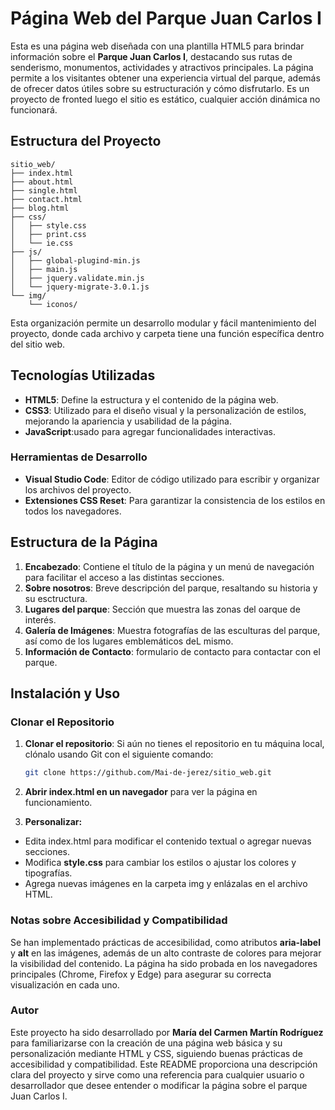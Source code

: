 # Página Web del Parque Juan Carlos I

Esta es una página web diseñada con una plantilla HTML5 para brindar información sobre el **Parque Juan Carlos I**, destacando sus rutas de senderismo, monumentos, actividades y atractivos principales. La página permite a los visitantes obtener una experiencia virtual del parque, además de ofrecer datos útiles sobre su estructuración y cómo disfrutarlo. Es un proyecto de fronted luego el sitio es estático, cualquier acción dinámica no funcionará.

## Estructura del Proyecto

```
sitio_web/
├── index.html
├── about.html
├── single.html
├── contact.html
├── blog.html
├── css/
│   ├── style.css
│   ├── print.css
│   └── ie.css
├── js/
│   ├── global-plugind-min.js
│   ├── main.js
│   ├── jquery.validate.min.js
│   └── jquery-migrate-3.0.1.js
└── img/
    └── iconos/
```

Esta organización permite un desarrollo modular y fácil mantenimiento del proyecto, donde cada archivo y carpeta tiene una función específica dentro del sitio web.

## Tecnologías Utilizadas

- **HTML5**: Define la estructura y el contenido de la página web.
- **CSS3**: Utilizado para el diseño visual y la personalización de estilos, mejorando la apariencia y usabilidad de la página.
- **JavaScript**:usado para agregar funcionalidades interactivas.

### Herramientas de Desarrollo

- **Visual Studio Code**: Editor de código utilizado para escribir y organizar los archivos del proyecto.
- **Extensiones CSS Reset**: Para garantizar la consistencia de los estilos en todos los navegadores.

## Estructura de la Página

1. **Encabezado**: Contiene el título de la página y un menú de navegación para facilitar el acceso a las distintas secciones.
2. **Sobre nosotros**: Breve descripción del parque, resaltando su historia y su esctructura.
3. **Lugares del parque**: Sección que muestra las zonas del oarque de interés.
4. **Galería de Imágenes**: Muestra fotografías de las esculturas del parque, así como de los lugares emblemáticos deL mismo.
5. **Información de Contacto**: formulario de contacto para contactar con el parque.

## Instalación y Uso

### Clonar el Repositorio

1. **Clonar el repositorio**: 
   Si aún no tienes el repositorio en tu máquina local, clónalo usando Git con el siguiente comando:

   ```bash
   git clone https://github.com/Mai-de-jerez/sitio_web.git

2. **Abrir index.html en un navegador** para ver la página en funcionamiento.
   
3. **Personalizar:**
- Edita index.html para modificar el contenido textual o agregar nuevas secciones. 
- Modifica **style.css** para cambiar los estilos o ajustar los colores y tipografías. 
- Agrega nuevas imágenes en la carpeta img y enlázalas en el archivo HTML.

### Notas sobre Accesibilidad y Compatibilidad 

Se han implementado prácticas de accesibilidad, como atributos **aria-label** y **alt** 
en las imágenes, además de un alto contraste de colores para mejorar la visibilidad del 
contenido. La página ha sido probada en los navegadores principales (Chrome, Firefox 
y Edge) para asegurar su correcta visualización en cada uno. 

### Autor 

Este proyecto ha sido desarrollado por **María del Carmen Martín Rodríguez** para familiarizarse con la creación de una página 
web básica y su personalización mediante HTML y CSS, siguiendo buenas prácticas de 
accesibilidad y compatibilidad. 
Este README proporciona una descripción clara del proyecto y sirve como una 
referencia para cualquier usuario o desarrollador que desee entender o modificar la 
página sobre el parque Juan Carlos I.

